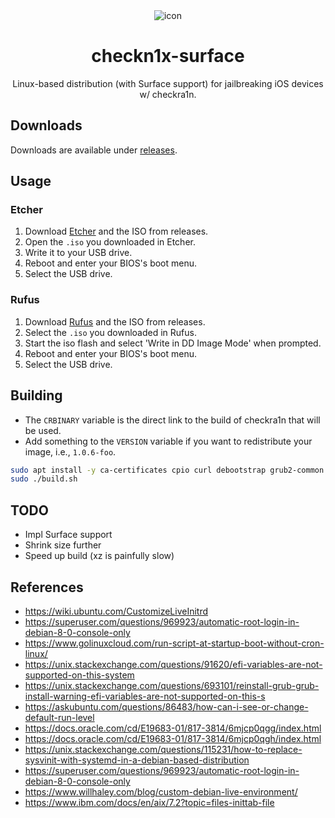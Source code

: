<div align="center">
    <picture>
        <source media="(prefers-color-scheme: dark)" srcset="icon_light.png">
        <img src="icon_dark.png" alt="icon">
    </picture>

# checkn1x-surface
Linux-based distribution (with Surface support) for jailbreaking iOS devices w/ checkra1n.
</div>

## Downloads
Downloads are available under [releases](https://github.com/l1ghtmann/checkn1x-surface/releases).

## Usage
### Etcher
1. Download [Etcher](https://etcher.io) and the ISO from releases.
2. Open the ``.iso`` you downloaded in Etcher.
3. Write it to your USB drive.
4. Reboot and enter your BIOS's boot menu.
5. Select the USB drive.

### Rufus
1. Download [Rufus](https://rufus.ie/en/) and the ISO from releases.
2. Select the ``.iso`` you downloaded in Rufus.
3. Start the iso flash and select 'Write in DD Image Mode' when prompted.
4. Reboot and enter your BIOS's boot menu.
5. Select the USB drive.

## Building
* The ``CRBINARY`` variable is the direct link to the build of checkra1n that will be used.
* Add something to the ``VERSION`` variable if you want to redistribute your image, i.e., ``1.0.6-foo``.

```sh
sudo apt install -y ca-certificates cpio curl debootstrap grub2-common grub-efi-amd64-bin grub-pc-bin gzip mtools tar xorriso xz-utils
sudo ./build.sh
```

## TODO
- Impl Surface support
- Shrink size further
- Speed up build (xz is painfully slow)

## References
- https://wiki.ubuntu.com/CustomizeLiveInitrd
- https://superuser.com/questions/969923/automatic-root-login-in-debian-8-0-console-only
- https://www.golinuxcloud.com/run-script-at-startup-boot-without-cron-linux/
- https://unix.stackexchange.com/questions/91620/efi-variables-are-not-supported-on-this-system
- https://unix.stackexchange.com/questions/693101/reinstall-grub-grub-install-warning-efi-variables-are-not-supported-on-this-s
- https://askubuntu.com/questions/86483/how-can-i-see-or-change-default-run-level
- https://docs.oracle.com/cd/E19683-01/817-3814/6mjcp0qgg/index.html
- https://docs.oracle.com/cd/E19683-01/817-3814/6mjcp0qgh/index.html
- https://unix.stackexchange.com/questions/115231/how-to-replace-sysvinit-with-systemd-in-a-debian-based-distribution
- https://superuser.com/questions/969923/automatic-root-login-in-debian-8-0-console-only
- https://www.willhaley.com/blog/custom-debian-live-environment/
- https://www.ibm.com/docs/en/aix/7.2?topic=files-inittab-file
